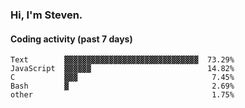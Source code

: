 ### Hi, I'm Steven.

#### Coding activity (past 7 days)
```
Text        ▓▓▓▓▓▓▓▓▓▓▓▓▓▓▓▓▓▓▓▓▓▓▓▓▓▓▓▓▓▓  73.29%
JavaScript  ▓▓▓▓▓▓                          14.82%
C           ▓▓▓                              7.45%
Bash        ▓                                2.69%
other                                        1.75%
```
